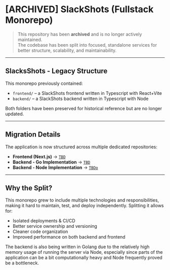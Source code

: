 # [ARCHIVED] SlackShots (Fullstack Monorepo)

> This repository has been **archived** and is no longer actively maintained.  
> The codebase has been split into focused, standalone services for better structure, scalability, and maintainability.

---

##  SlacksShots - Legacy Structure

This monorepo previously contained:

- `frontend/` – a SlackShots frontend written in Typescript with React+Vite
- `backend/` – a SlackShots backend written in Typescript with Node

Both folders have been preserved for historical reference but are no longer updated.

---

## Migration Details

The application is now structured across multiple dedicated repositories:

- **Frontend (Next.js)** → [`TBD`](https://github.com/OODemi52)
- **Backend -  Go Implementation** → [`TBD`](https://github.com/OODemi52)
- **Backend - Node Implementation** → [`TBDo`](https://github.com/OODemi52)

---

## Why the Split?

This monorepo grew to include multiple technologies and responsibilities, making it hard to maintain, test, and deploy independently. Splitting it allows for:

- Isolated deployments & CI/CD
- Better service ownership and versioning
- Cleaner code organization
- Improved performance on both backend and frontend

The backend is also being written in Golang due to the relatively high memory usage of running the server via Node, especially since parts of the application can be a bit computationally heavy and Node frequently proved be a bottleneck.
